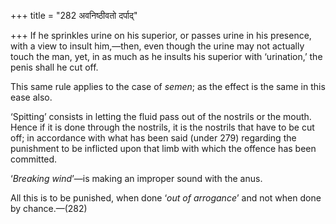 +++
title = "282 अवनिष्ठीवतो दर्पाद्"

+++
If he sprinkles urine on his superior, or passes urine in his presence,
with a view to insult him,—then, even though the urine may not actually
touch the man, yet, in as much as he insults his superior with
‘urination,’ the penis shall he cut off.

This same rule applies to the case of *semen*; as the effect is the same
in this ease also.

‘Spitting’ consists in letting the fluid pass out of the nostrils or the
mouth. Hence if it is done through the nostrils, it is the nostrils that
have to be cut off; in accordance with what has been said (under 279)
regarding the punishment to be inflicted upon that limb with which the
offence has been committed.

‘*Breaking wind*’—is making an improper sound with the anus.

All this is to be punished, when done ‘*out of arrogance*’ and not when
done by chance.—(282)


